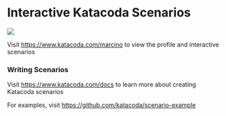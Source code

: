 # Interactive Katacoda Scenarios

[![](http://shields.katacoda.com/katacoda/marcino/count.svg)](https://www.katacoda.com/marcino "Get your profile on Katacoda.com")

Visit https://www.katacoda.com/marcino to view the profile and interactive scenarios

### Writing Scenarios
Visit https://www.katacoda.com/docs to learn more about creating Katacoda scenarios

For examples, visit https://github.com/katacoda/scenario-example
